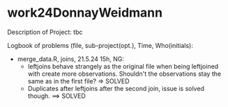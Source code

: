 # work24DonnayWeidmann

Description of Project:
tbc

Logbook of problems (file, sub-project(opt.), Time, Who(initials):
- merge_data.R, joins, 21.5.24 15h, NG:
    - leftjoins behave strangely as the original file when being leftjoined with create more observations. Shouldn't the observations stay the same as in the first file? => SOLVED
    - Duplicates after leftjoins after the second join, issue is solved though.
      ==> SOLVED
